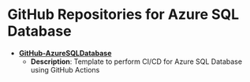 # GitHub Repositories for Azure SQL Database

- **[GitHub-AzureSQLDatabase](https://github.com/kevchant/GitHub-AzureSQLDatabase)**
  - **Description**: Template to perform CI/CD for Azure SQL Database using GitHub Actions

